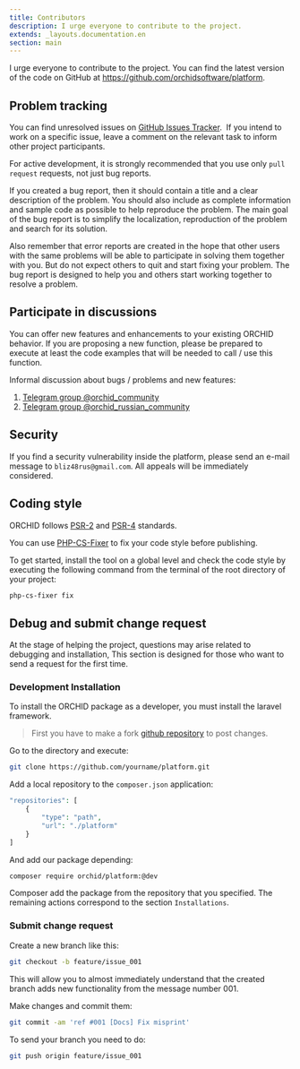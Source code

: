 ```yaml
---
title: Contributors
description: I urge everyone to contribute to the project.
extends: _layouts.documentation.en
section: main
---
```


I urge everyone to contribute to the project. You can find the latest version of the code on GitHub at <https://github.com/orchidsoftware/platform>.

## Problem tracking

You can find unresolved issues on [GitHub Issues Tracker](https://github.com/orchidsoftware/platform/issues).
 If you intend to work on a specific issue, leave a comment on the relevant task to inform other project participants.

For active development, it is strongly recommended that you use only `pull request` requests, not just bug reports.

If you created a bug report, then it should contain a title and a clear description of the problem. You should also include as complete information and sample code as possible to help reproduce the problem. The main goal of the bug report is to simplify the localization, reproduction of the problem and search for its solution.

Also remember that error reports are created in the hope that other users with the same problems will be able to participate in solving them together with you. But do not expect others to quit and start fixing your problem. The bug report is designed to help you and others start working together to resolve a problem.

## Participate in discussions

You can offer new features and enhancements to your existing ORCHID behavior. If you are proposing a new function, please be prepared to execute at least the code examples that will be needed to call / use this function.

Informal discussion about bugs / problems and new features:
 1. [Telegram group @orchid_community](https://t.me/orchid_community)
 1. [Telegram group @orchid_russian_community](https://t.me/orchid_russian_community)

## Security

If you find a security vulnerability inside the platform, please send an e-mail message to `bliz48rus@gmail.com`.
All appeals will be immediately considered.


## Coding style

ORCHID follows [PSR-2](https://github.com/php-fig/fig-standards/blob/master/accepted/PSR-2-coding-style-guide-meta.md) and [PSR-4](Https://github.com/php-fig/fig-standards/blob/master/accepted/PSR-4-autoloader.md) standards.

You can use [PHP-CS-Fixer](https://github.com/FriendsOfPHP/PHP-CS-Fixer) to fix your code style before publishing.

To get started, install the tool on a global level and check the code style by executing the following command from the terminal of the root directory of your project:

````bash
php-cs-fixer fix
````


## Debug and submit change request


At the stage of helping the project, questions may arise related to debugging and installation,
This section is designed for those who want to send a request for the first time.

### Development Installation
    
To install the ORCHID package as a developer, you must install the laravel framework.
    

> First you have to make a fork [github repository](https://github.com/orchidsoftware/platform/fork) to post changes.


Go to the directory and execute:

```bash
git clone https://github.com/yourname/platform.git
```

Add a local repository to the `composer.json` application:

```php
"repositories": [
    {
        "type": "path",
        "url": "./platform"
    }
]
```

And add our package depending:

```bash
composer require orchid/platform:@dev
````

Composer add the package from the repository that you specified.
The remaining actions correspond to the section `Installations`.

### Submit change request
    
Create a new branch like this:

```bash
git checkout -b feature/issue_001
```

This will allow you to almost immediately understand that the created branch adds new functionality from the message number 001.

Make changes and commit them:

```bash
git commit -am 'ref #001 [Docs] Fix misprint'
```

To send your branch you need to do:
```bash
git push origin feature/issue_001
```
